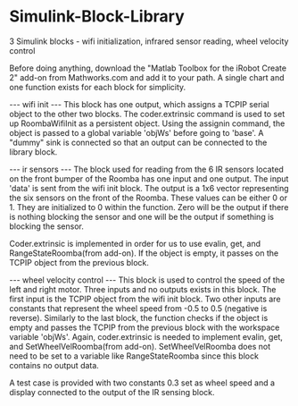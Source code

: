 # Simulink-Block-Library
3 Simulink blocks - wifi initialization, infrared sensor reading, wheel velocity control

Before doing anything, download the "Matlab Toolbox for the iRobot Create 2" add-on from Mathworks.com and add it to your path. A single chart and one function exists for each block for simplicity.

--- wifi init ---
This block has one output, which assigns a TCPIP serial object to the other two blocks. The coder.extrinsic command is used to set up RoombaWifiInit as a persistent object. Using the assignin command, the object is passed to a global variable 'objWs' before going to 'base'. A "dummy" sink is connected so that an output can be connected to the library block.

--- ir sensors ---
The block used for reading from the 6 IR sensors located on the front bumper of the Roomba has one input and one output. The input 'data' is sent from the wifi init block. The output is a 1x6 vector representing the six sensors on the front of the Roomba. These values can be either 0 or 1. They are initialized to 0 within the function. Zero will be the output if there is nothing blocking the sensor and one will be the output if something is blocking the sensor.

Coder.extrinsic is implemented in order for us to use evalin, get, and RangeStateRoomba(from add-on). If the object is empty, it passes on the TCPIP object from the previous block.

--- wheel velocity control ---
This block is used to control the speed of the left and right motor. Three inputs and no outputs exists in this block. The first input is the TCPIP object from the wifi init block. Two other inputs are constants that represent the wheel speed from -0.5 to 0.5 (negative is reverse). Similarly to the last block, the function checks if the object is empty and passes the TCPIP from the previous block with the workspace variable 'objWs'. Again, coder.extrinsic is needed to implement evalin, get, and SetWheelVelRoomba(from add-on). SetWheelVelRoomba does not need to be set to a variable like RangeStateRoomba since this block contains no output data.

A test case is provided with two constants 0.3 set as wheel speed and a display connected to the output of the IR sensing block.
